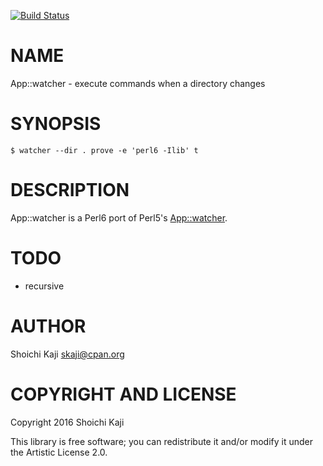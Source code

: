 [![Build Status](https://travis-ci.org/skaji/App-watcher.svg?branch=master)](https://travis-ci.org/skaji/App-watcher)

NAME
====

App::watcher - execute commands when a directory changes

SYNOPSIS
========

    $ watcher --dir . prove -e 'perl6 -Ilib' t

DESCRIPTION
===========

App::watcher is a Perl6 port of Perl5's [App::watcher](https://metacpan.org/release/App-watcher).

TODO
====

  * recursive

AUTHOR
======

Shoichi Kaji <skaji@cpan.org>

COPYRIGHT AND LICENSE
=====================

Copyright 2016 Shoichi Kaji

This library is free software; you can redistribute it and/or modify it under the Artistic License 2.0.
